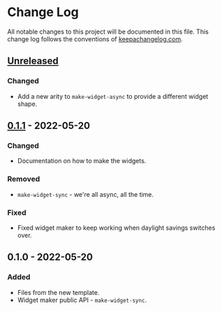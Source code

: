 # Change Log
All notable changes to this project will be documented in this file. This change log follows the conventions of [keepachangelog.com](http://keepachangelog.com/).

## [Unreleased]
### Changed
- Add a new arity to `make-widget-async` to provide a different widget shape.

## [0.1.1] - 2022-05-20
### Changed
- Documentation on how to make the widgets.

### Removed
- `make-widget-sync` - we're all async, all the time.

### Fixed
- Fixed widget maker to keep working when daylight savings switches over.

## 0.1.0 - 2022-05-20
### Added
- Files from the new template.
- Widget maker public API - `make-widget-sync`.

[Unreleased]: https://github.com/your-name/movie-mgmt/compare/0.1.1...HEAD
[0.1.1]: https://github.com/your-name/movie-mgmt/compare/0.1.0...0.1.1
